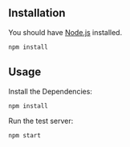 

## Installation
You should have [Node.js](https://www.nodejs.org/) installed.

```sh
npm install
```

## Usage

Install the Dependencies:

```sh
npm install
```

Run the test server:

```sh
npm start
```
